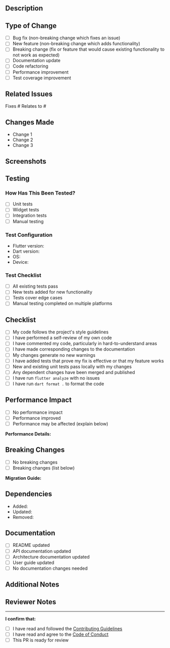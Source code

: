 ## Description
<!-- Provide a clear and concise description of your changes -->

## Type of Change
<!-- Mark the relevant option with an "x" -->
- [ ] Bug fix (non-breaking change which fixes an issue)
- [ ] New feature (non-breaking change which adds functionality)
- [ ] Breaking change (fix or feature that would cause existing functionality to not work as expected)
- [ ] Documentation update
- [ ] Code refactoring
- [ ] Performance improvement
- [ ] Test coverage improvement

## Related Issues
<!-- Link any related issues here using #issue_number -->
Fixes #
Relates to #

## Changes Made
<!-- List the specific changes made in this PR -->
- Change 1
- Change 2
- Change 3

## Screenshots
<!-- If applicable, add screenshots to demonstrate the changes -->

## Testing
### How Has This Been Tested?
<!-- Describe the tests you ran to verify your changes -->
- [ ] Unit tests
- [ ] Widget tests
- [ ] Integration tests
- [ ] Manual testing

### Test Configuration
- Flutter version:
- Dart version:
- OS:
- Device:

### Test Checklist
- [ ] All existing tests pass
- [ ] New tests added for new functionality
- [ ] Tests cover edge cases
- [ ] Manual testing completed on multiple platforms

## Checklist
<!-- Mark completed items with an "x" -->
- [ ] My code follows the project's style guidelines
- [ ] I have performed a self-review of my own code
- [ ] I have commented my code, particularly in hard-to-understand areas
- [ ] I have made corresponding changes to the documentation
- [ ] My changes generate no new warnings
- [ ] I have added tests that prove my fix is effective or that my feature works
- [ ] New and existing unit tests pass locally with my changes
- [ ] Any dependent changes have been merged and published
- [ ] I have run `flutter analyze` with no issues
- [ ] I have run `dart format .` to format the code

## Performance Impact
<!-- Describe any performance implications of your changes -->
- [ ] No performance impact
- [ ] Performance improved
- [ ] Performance may be affected (explain below)

**Performance Details:**
<!-- If applicable, provide details about performance changes -->

## Breaking Changes
<!-- List any breaking changes and migration steps -->
- [ ] No breaking changes
- [ ] Breaking changes (list below)

**Migration Guide:**
<!-- If there are breaking changes, explain how users should migrate -->

## Dependencies
<!-- List any new dependencies or changes to existing dependencies -->
- Added: 
- Updated: 
- Removed: 

## Documentation
<!-- Describe documentation changes -->
- [ ] README updated
- [ ] API documentation updated
- [ ] Architecture documentation updated
- [ ] User guide updated
- [ ] No documentation changes needed

## Additional Notes
<!-- Add any additional notes, concerns, or context here -->

## Reviewer Notes
<!-- Any specific areas you want reviewers to focus on? -->

---

**I confirm that:**
- [ ] I have read and followed the [Contributing Guidelines](../CONTRIBUTING.md)
- [ ] I have read and agree to the [Code of Conduct](../CODE_OF_CONDUCT.md)
- [ ] This PR is ready for review
